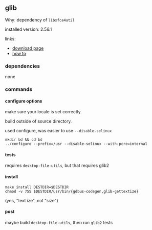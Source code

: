 ## glib

Why: dependency of `libxfce4util`

installed version: 2.56.1

links:

- [download page](http://ftp.gnome.org/pub/gnome/sources/glib/)
- [how to](https://developer.gnome.org/glib/2.56/glib-building.html)

### dependencies

none

### commands

#### configure options

make sure your locale is set correctly.

build outside of source directory.

used configure, was easier to use `--disable-selinux`

```
mkdir bd && cd bd
../configure --prefix=/usr --disable-selinux --with-pcre=internal
```

#### tests

requires `desktop-file-utils`, but that requires glib2

#### install

```
make install DESTDIR=$DESTDIR
chmod -v 755 $DESTDIR/usr/bin/{gdbus-codegen,glib-gettextize}
```

(yes, "text ize", not "size")

#### post

maybe build `desktop-file-utils`, then run `glib2` tests
